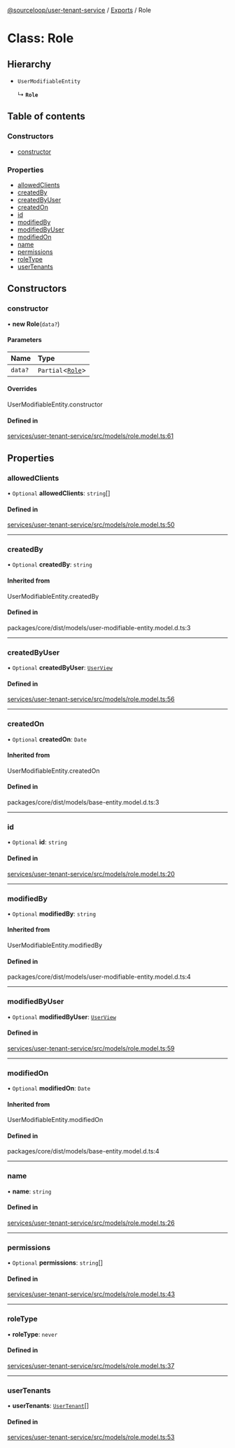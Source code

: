 [@sourceloop/user-tenant-service](../README.md) / [Exports](../modules.md) / Role

# Class: Role

## Hierarchy

- `UserModifiableEntity`

  ↳ **`Role`**

## Table of contents

### Constructors

- [constructor](Role.md#constructor)

### Properties

- [allowedClients](Role.md#allowedclients)
- [createdBy](Role.md#createdby)
- [createdByUser](Role.md#createdbyuser)
- [createdOn](Role.md#createdon)
- [id](Role.md#id)
- [modifiedBy](Role.md#modifiedby)
- [modifiedByUser](Role.md#modifiedbyuser)
- [modifiedOn](Role.md#modifiedon)
- [name](Role.md#name)
- [permissions](Role.md#permissions)
- [roleType](Role.md#roletype)
- [userTenants](Role.md#usertenants)

## Constructors

### constructor

• **new Role**(`data?`)

#### Parameters

| Name | Type |
| :------ | :------ |
| `data?` | `Partial`<[`Role`](Role.md)\> |

#### Overrides

UserModifiableEntity.constructor

#### Defined in

[services/user-tenant-service/src/models/role.model.ts:61](https://github.com/sourcefuse/loopback4-microservice-catalog/blob/53060ad88/services/user-tenant-service/src/models/role.model.ts#L61)

## Properties

### allowedClients

• `Optional` **allowedClients**: `string`[]

#### Defined in

[services/user-tenant-service/src/models/role.model.ts:50](https://github.com/sourcefuse/loopback4-microservice-catalog/blob/53060ad88/services/user-tenant-service/src/models/role.model.ts#L50)

___

### createdBy

• `Optional` **createdBy**: `string`

#### Inherited from

UserModifiableEntity.createdBy

#### Defined in

packages/core/dist/models/user-modifiable-entity.model.d.ts:3

___

### createdByUser

• `Optional` **createdByUser**: [`UserView`](UserView.md)

#### Defined in

[services/user-tenant-service/src/models/role.model.ts:56](https://github.com/sourcefuse/loopback4-microservice-catalog/blob/53060ad88/services/user-tenant-service/src/models/role.model.ts#L56)

___

### createdOn

• `Optional` **createdOn**: `Date`

#### Inherited from

UserModifiableEntity.createdOn

#### Defined in

packages/core/dist/models/base-entity.model.d.ts:3

___

### id

• `Optional` **id**: `string`

#### Defined in

[services/user-tenant-service/src/models/role.model.ts:20](https://github.com/sourcefuse/loopback4-microservice-catalog/blob/53060ad88/services/user-tenant-service/src/models/role.model.ts#L20)

___

### modifiedBy

• `Optional` **modifiedBy**: `string`

#### Inherited from

UserModifiableEntity.modifiedBy

#### Defined in

packages/core/dist/models/user-modifiable-entity.model.d.ts:4

___

### modifiedByUser

• `Optional` **modifiedByUser**: [`UserView`](UserView.md)

#### Defined in

[services/user-tenant-service/src/models/role.model.ts:59](https://github.com/sourcefuse/loopback4-microservice-catalog/blob/53060ad88/services/user-tenant-service/src/models/role.model.ts#L59)

___

### modifiedOn

• `Optional` **modifiedOn**: `Date`

#### Inherited from

UserModifiableEntity.modifiedOn

#### Defined in

packages/core/dist/models/base-entity.model.d.ts:4

___

### name

• **name**: `string`

#### Defined in

[services/user-tenant-service/src/models/role.model.ts:26](https://github.com/sourcefuse/loopback4-microservice-catalog/blob/53060ad88/services/user-tenant-service/src/models/role.model.ts#L26)

___

### permissions

• `Optional` **permissions**: `string`[]

#### Defined in

[services/user-tenant-service/src/models/role.model.ts:43](https://github.com/sourcefuse/loopback4-microservice-catalog/blob/53060ad88/services/user-tenant-service/src/models/role.model.ts#L43)

___

### roleType

• **roleType**: `never`

#### Defined in

[services/user-tenant-service/src/models/role.model.ts:37](https://github.com/sourcefuse/loopback4-microservice-catalog/blob/53060ad88/services/user-tenant-service/src/models/role.model.ts#L37)

___

### userTenants

• **userTenants**: [`UserTenant`](UserTenant.md)[]

#### Defined in

[services/user-tenant-service/src/models/role.model.ts:53](https://github.com/sourcefuse/loopback4-microservice-catalog/blob/53060ad88/services/user-tenant-service/src/models/role.model.ts#L53)
